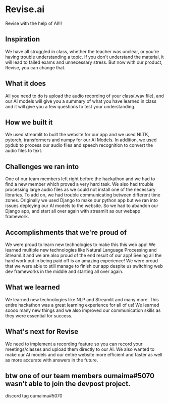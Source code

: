 # Revise.ai
Revise with the help of AI!!!

## Inspiration
We have all struggled in class, whether the teacher was unclear, or you're having trouble understanding a topic. If you don't understand the material, it will lead to failed exams and unnecessary stress. But now with our product, Revise, you can change that.

## What it does
All you need to do is upload the audio recording of your class(.wav file), and our AI models will give you a summary of what you have learned in class and it will give you a few questions to test your understanding.

## How we built it
We used streamlit to built the website for our app and we used NLTK, pytorch, transformers and numpy for our AI Models. In addition, we used pydub to process our audio files and speech recognition to convert the audio files to text.

## Challenges we ran into
One of our team members left right before the hackathon and we had to find a new member which proved a very hard task. We also had trouble processing large audio files as we could not install one of the necessary libraries. To add on, we had trouble communicating between different time zones. Originally we used Django to make our python app but we ran into issues deploying our AI models to the website. So we had to abandon our Django app, and start all over again with streamlit as our webapp framework.

## Accomplishments that we're proud of
We were proud to learn new technologies to make this this web app! We learned multiple new technologies like Natural Language Processing and StreamLit and we are also proud of the end result of our app! Seeing all the hard work put in being paid off is an amazing experience! We were proud that we were able to still manage to finish our app despite us switching web dev frameworks in the middle and starting all over again. 

## What we learned
We learned new technologies like NLP and Streamlit and many more. This entire hackathon was a great learning experience for all of us! We learned soooo many new things and we also improved our communication skills as they were essential for success.

## What's next for Revise
We need to implement a recording feature so you can record your meetings/classes and upload them directly to our AI. We also wanted to make our AI models and our entire website more efficient and faster as well as more accurate with answers in the future.

## btw one of our team members oumaima#5070 wasn't able to join the devpost project.
discord tag oumaima#5070
